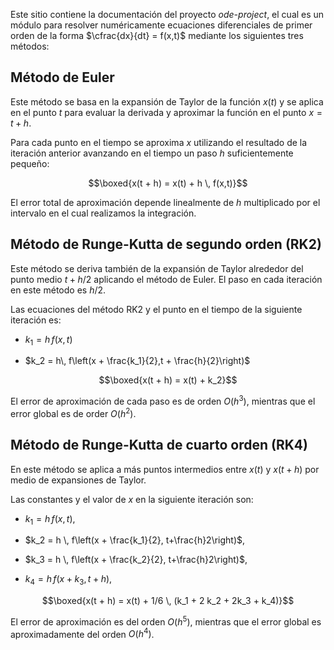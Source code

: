 Este sitio contiene la documentación del proyecto *ode-project*, el cual es un módulo para resolver numéricamente ecuaciones diferenciales de primer orden de la forma $\cfrac{dx}{dt} = f(x,t)$ mediante los siguientes tres métodos:

## Método de Euler
Este método se basa en la expansión de Taylor de la función $x(t)$ y se aplica en el punto $t$ para evaluar la derivada y aproximar la función en el punto $x = t + h$.

Para cada punto en el tiempo se aproxima $x$ utilizando el resultado de la iteración anterior avanzando en el tiempo un paso $h$ suficientemente pequeño:

$$\boxed{x(t + h) = x(t) + h \, f(x,t)}$$

El error total de aproximación depende linealmente de $h$ multiplicado por el intervalo en el cual realizamos la integración.
## Método de Runge-Kutta de segundo orden (RK2)
Este método se deriva también de la expansión de Taylor alrededor del punto medio $t + h/2$ aplicando el método de Euler. El paso en cada iteración en este método es $h/2$. 

Las ecuaciones del método RK2 y el punto en el tiempo de la siguiente iteración es:

- $k_1 = h \, f(x,t)$

- $k_2 = h\, f\left(x + \frac{k_1}{2},t + \frac{h}{2}\right)$

$$\boxed{x(t + h) = x(t) + k_2}$$

El error de aproximación de cada paso es de orden $O(h^3)$, mientras que el error global  es de order $O(h^2)$.

## Método de Runge-Kutta de cuarto orden (RK4)
En este método se aplica a más puntos intermedios entre $x(t)$ y $x(t+h)$ por medio de expansiones de Taylor.

Las constantes y el valor de $x$ en la siguiente iteración son:

- $k_1 = h \, f(x, t)$,

- $k_2 = h \, f\left(x + \frac{k_1}{2}, t+\frac{h}2\right)$,

- $k_3 = h \, f\left(x + \frac{k_2}{2}, t+\frac{h}2\right)$,

- $k_4 = h \, f\left(x + k_3, t + h \right)$,

$$\boxed{x(t + h) = x(t) + 1/6 \, (k_1 + 2 k_2 + 2k_3 + k_4)}$$

El error de aproximación es del orden $O(h^5)$, mientras que el error global es aproximadamente del orden $O(h^4)$.
